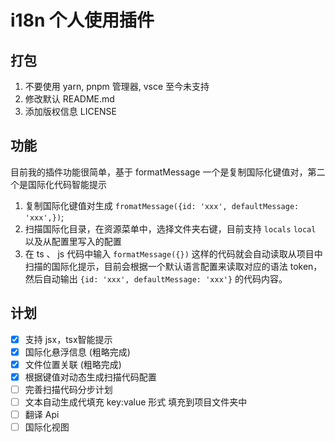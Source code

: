 # i18n 个人使用插件

## 打包
1. 不要使用 yarn, pnpm 管理器, vsce 至今未支持
2. 修改默认 README.md
3. 添加版权信息 LICENSE

## 功能
  目前我的插件功能很简单，基于 formatMessage 一个是复制国际化键值对，第二个是国际化代码智能提示
1. 复制国际化键值对生成 `fromatMessage({id: 'xxx', defaultMessage: 'xxx',})`;
2. 扫描国际化目录，在资源菜单中，选择文件夹右键，目前支持 `locals` `local` 以及从配置里写入的配置
3. 在 ts 、 js 代码中输入 `formatMessage({})` 这样的代码就会自动读取从项目中扫描的国际化提示，目前会根据一个默认语言配置来读取对应的语法 token，然后自动输出 `{id: 'xxx', defaultMessage: 'xxx'}` 的代码内容。

## 计划
- [x] 支持 jsx，tsx智能提示
- [x] 国际化悬浮信息 (粗略完成)
- [x] 文件位置关联 (粗略完成)
- [x] 根据键值对动态生成扫描代码配置
- [ ] 完善扫描代码分步计划
- [ ] 文本自动生成代填充 key:value 形式 填充到项目文件夹中
- [ ] 翻译 Api
- [ ] 国际化视图